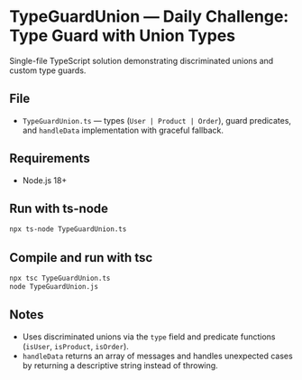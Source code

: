 
# TypeGuardUnion — Daily Challenge: Type Guard with Union Types

Single-file TypeScript solution demonstrating discriminated unions and custom type guards.

## File
- `TypeGuardUnion.ts` — types (`User | Product | Order`), guard predicates, and `handleData` implementation with graceful fallback.

## Requirements
- Node.js 18+

## Run with ts-node
```bash
npx ts-node TypeGuardUnion.ts
```

## Compile and run with tsc
```bash
npx tsc TypeGuardUnion.ts
node TypeGuardUnion.js
```

## Notes
- Uses discriminated unions via the `type` field and predicate functions (`isUser`, `isProduct`, `isOrder`).
- `handleData` returns an array of messages and handles unexpected cases by returning a descriptive string instead of throwing.
